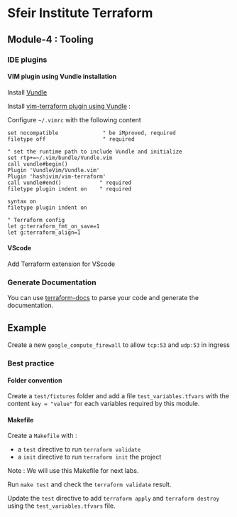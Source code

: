 # Sfeir Institute Terraform

## Module-4 : Tooling

### IDE plugins

#### VIM plugin using Vundle installation

Install [Vundle](https://github.com/VundleVim/Vundle.vim)

Install [vim-terraform plugin using Vundle](https://vimawesome.com/plugin/vim-terraform-state-of-grace) :

Configure `~/.vimrc` with the following content

```text
set nocompatible              " be iMproved, required
filetype off                  " required

" set the runtime path to include Vundle and initialize
set rtp+=~/.vim/bundle/Vundle.vim
call vundle#begin()
Plugin 'VundleVim/Vundle.vim'
Plugin 'hashivim/vim-terraform'
call vundle#end()            " required
filetype plugin indent on    " required

syntax on
filetype plugin indent on

" Terraform config
let g:terraform_fmt_on_save=1
let g:terraform_align=1
```

#### VScode

Add Terraform extension for VScode

### Generate Documentation

You can use [terraform-docs](https://github.com/terraform-docs/terraform-docs) to parse your code and generate the documentation.

## Example

Create a new `google_compute_firewall` to allow `tcp:53` and `udp:53` in ingress

### Best practice

#### Folder convention

Create a `test/fixtures` folder and add a file `test_variables.tfvars` with the content `key = "value"` for each variables required by this module.

#### Makefile

Create a `Makefile` with :

* a `test` directive to run `terraform validate`
* a `init` directive to run `terraform init` the project

Note : We will use this Makefile for next labs.

Run `make test` and check the `terraform validate` result.

Update the `test` directive to add `terraform apply` and `terraform destroy` using the `test_variables.tfvars` file.
